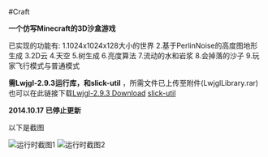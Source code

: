 #Craft

 **一个仿写Minecraft的3D沙盒游戏** 

已实现的功能有:
1.1024x1024x128大小的世界
2.基于PerlinNoise的高度图地形生成
3.2D云
4.天空
5.树生成
6.亮度算法
7.流动的水和岩浆
8.会掉落的沙子
9.玩家飞行模式与普通模式

 **需Lwjgl-2.9.3运行库，和slick-util** ，所需文件已上传至附件(LwjglLibrary.rar)
也可以在此链接下载[Lwjgl-2.9.3 Download](http://legacy.lwjgl.org/download.php)
[slick-util](http://slick.ninjacave.com/slick-util/)

 **2014.10.17 已停止更新** 

以下是截图

![运行时截图1](http://git.oschina.net/uploads/images/2016/0728/224215_22b7cf8e_104360.png "截图1")
![运行时截图2](http://git.oschina.net/uploads/images/2016/0728/224627_022fdd04_104360.jpeg "截图2")
